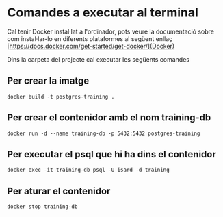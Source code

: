 # Comandes a executar al terminal
Cal tenir Docker instal·lat a l'ordinador, pots veure la documentació sobre com instal·lar-lo en diferents plataformes al següent enllaç
[https://docs.docker.com/get-started/get-docker/](Docker)

Dins la carpeta del projecte cal executar les següents comandes
## Per crear la imatge
`docker build -t postgres-training .`
## Per crear el contenidor amb el nom training-db 
`docker run -d --name training-db -p 5432:5432 postgres-training`

## Per executar el psql que hi ha dins el contenidor
`docker exec -it training-db psql -U isard -d training`

## Per aturar el contenidor
`docker stop training-db`